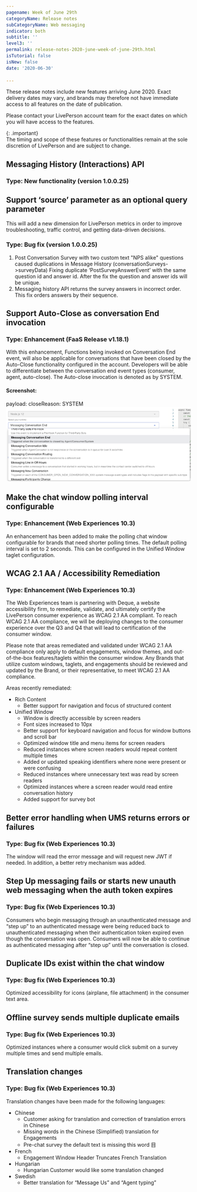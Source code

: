 ```yaml
---
pagename: Week of June 29th
categoryName: Release notes
subCategoryName: Web messaging
indicator: both
subtitle: ''
level3: ''
permalink: release-notes-2020-june-week-of-june-29th.html
isTutorial: false
isNew: false
date: '2020-06-30'

---
```


These release notes include new features arriving June 2020. Exact delivery dates may vary, and brands may therefore not have immediate access to all features on the date of publication.

Please contact your LivePerson account team for the exact dates on which you will have access to the features.

{: .important}  
The timing and scope of these features or functionalities remain at the sole discretion of LivePerson and are subject to change.

## Messaging History (Interactions) API  
### Type: New functionality (version 1.0.0.25)

## Support ‘source’ parameter as an optional query parameter 
This will add a new dimension for LivePerson metrics in order to improve troubleshooting, traffic control, and getting data-driven decisions. 
### Type: Bug fix (version 1.0.0.25)
1. Post Conversation Survey with two custom text "NPS alike" questions caused duplications in Message History (conversationSurveys->surveyData) 
Fixing duplicate ‘PostSurveyAnswerEvent’ with the same question id and answer id. After the fix the question and answer ids will be unique.
2. Messaging history API returns the survey answers in incorrect order.
This fix orders answers by their sequence.

## Support Auto-Close as conversation End invocation
### Type: Enhancement (FaaS Release v1.18.1)
With this enhancement, Functions being invoked on Conversation End event, will also be applicable for conversations that have been closed by the Auto-Close functionality configured in the account. Developers will be able to differentiate between the conversation end event types (consumer, agent, auto-close). The Auto-close invocation is denoted as by SYSTEM. 

#### Screenshot:
payload: 
closeReason: SYSTEM
![](img/RN-week-of-June-27th-1.png)

## Make the chat window polling interval configurable 
### Type: Enhancement (Web Experiences 10.3)

An enhancement has been added to make the polling chat window configurable for brands that need shorter polling times. The default polling interval is set to 2 seconds. This can be configured in the Unified Window taglet configuration.

## WCAG 2.1 AA / Accessibility Remediation
### Type: Enhancement (Web Experiences 10.3)

The Web Experiences team is partnering with Deque, a website accessibility firm, to remediate, validate, and ultimately certify the LivePerson consumer experience as WCAG 2.1 AA compliant.  To reach WCAG 2.1 AA compliance, we will be deploying changes to the consumer experience over the Q3 and Q4 that will lead to certification of the consumer window.  

Please note that areas remediated and validated under WCAG 2.1 AA compliance only apply to default engagements, window themes, and out-of-the-box features/taglets within the consumer window. Any Brands that utilize custom windows, taglets, and engagements should be reviewed and updated by the Brand, or their representative, to meet WCAG 2.1 AA compliance. 

Areas recently remediated:
* Rich Content
  * Better support for navigation and focus of structured content
* Unified Window
  * Window is directly accessible by screen readers
  * Font sizes increased to 10px
  * Better support for keyboard navigation and focus for window buttons and scroll bar
  * Optimized window title and menu items for screen readers
  * Reduced instances where screen readers would repeat content multiple times
  * Added or updated speaking identifiers where none were present or were confusing
  * Reduced instances where unnecessary text was read by screen readers
  * Optimized instances where a screen reader would read entire conversation history
  * Added support for survey bot 

## Better error handling when UMS returns errors or failures
### Type: Bug fix (Web Experiences 10.3)

The window will read the error message and will request new JWT if needed. In addition, a better retry mechanism was added.

## Step Up messaging fails or starts new unauth web messaging when the auth token expires
### Type: Bug fix (Web Experiences 10.3)

Consumers who begin messaging through an unauthenticated message and “step up” to an authenticated message were being reduced back to unauthenticated messaging when their authentication token expired even though the conversation was open. Consumers will now be able to continue as authenticated messaging after “step up” until the conversation is closed. 

## Duplicate IDs exist within the chat window
### Type: Bug fix (Web Experiences 10.3)

Optimized accessibility for icons (airplane, file attachment) in the consumer text area.

## Offline survey sends multiple duplicate emails
### Type: Bug fix (Web Experiences 10.3)

Optimized instances where a consumer would click submit on a survey multiple times and send multiple emails.

## Translation changes
### Type: Bug fix (Web Experiences 10.3)

Translation changes have been made for the following languages: 

* Chinese
  * Customer asking for translation and correction of translation errors in Chinese 
  * Missing words in the Chinese (Simplified) translation for Engagements
  * Pre-chat survey the default text is missing this word 目
* French
  * Engagement Window Header Truncates French Translation
* Hungarian
  * Hungarian Customer would like some translation changed
* Swedish
  * Better translation for “Message Us” and “Agent typing”

